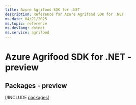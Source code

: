 ```yaml
---
title: Azure Agrifood SDK for .NET
description: Reference for Azure Agrifood SDK for .NET
ms.date: 04/21/2025
ms.topic: reference
ms.devlang: dotnet
ms.service: agrifood
---
```

# Azure Agrifood SDK for .NET - preview
## Packages - preview
[!INCLUDE [packages](agrifood-index.md)]